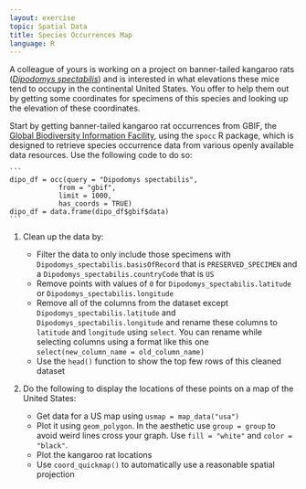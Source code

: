 ```yaml
---
layout: exercise
topic: Spatial Data
title: Species Occurrences Map
language: R
---
```


A colleague of yours is working on a project on banner-tailed kangaroo rats ([*Dipodomys spectabilis*](https://animaldiversity.org/accounts/Dipodomys_spectabilis/)) and is interested in what elevations these mice tend to occupy in the continental United States. You offer to help them out by getting some coordinates for specimens of this species and looking up the elevation of these coordinates. 

Start by getting banner-tailed kangaroo rat occurrences from GBIF, the [Global
Biodiversity Information Facility](https://www.gbif.org/), using the `spocc` R
package, which is designed to retrieve species occurrence data from various
openly available data resources. Use the following code to do so: 

	```
	dipo_df = occ(query = "Dipodomys spectabilis", 
				from = "gbif",
				limit = 1000,
				has_coords = TRUE)
	dipo_df = data.frame(dipo_df$gbif$data)
	```

1. Clean up the data by:
	* Filter the data to only include those specimens with `Dipodomys_spectabilis.basisOfRecord` that is `PRESERVED_SPECIMEN` and a `Dipodomys_spectabilis.countryCode` that is `US`
    * Remove points with values of `0` for `Dipodomys_spectabilis.latitude` or
      `Dipodomys_spectabilis.longitude`
    * Remove all of the columns from the dataset except
      `Dipodomys_spectabilis.latitude` and `Dipodomys_spectabilis.longitude` and
      rename these columns to `latitude` and `longitude` using `select`. You can
      rename while selecting columns using a format like this one
      `select(new_column_name = old_column_name)`
	* Use the `head()` function to show the top few rows of this cleaned dataset

2. Do the following to display the locations of these points on a map of the United States:
	* Get data for a US map using `usmap = map_data("usa")`
	* Plot it using `geom_polygon`. In the aesthetic use `group = group` to avoid weird lines cross your graph. Use `fill = "white"` and `color = "black"`.
	* Plot the kangaroo rat locations
	* Use `coord_quickmap()` to automatically use a reasonable spatial projection
